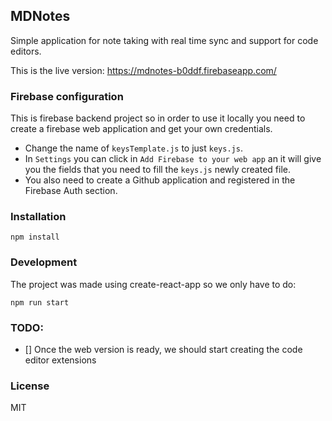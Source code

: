 ## MDNotes
Simple application for note taking with real time sync and support for code editors.

This is the live version:
https://mdnotes-b0ddf.firebaseapp.com/

### Firebase configuration

This is firebase backend project so in order to use it locally you need to create a firebase web application and get your own credentials.

- Change the name of `keysTemplate.js` to just `keys.js`.
- In `Settings` you can click in `Add Firebase to your web app` an it will give you the fields that you need to fill the `keys.js` newly created file.
- You also need to create a Github application and registered in the Firebase Auth section.

### Installation

`npm install`

### Development

The project was made using create-react-app so we only have to do:

`npm run start`

### TODO:

- [] Once the web version is ready, we should start creating the code editor extensions

### License
MIT